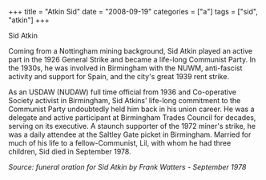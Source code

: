 +++
title = "Atkin Sid"
date = "2008-09-19"
categories = ["a"]
tags = ["sid", "atkin"]
+++

Sid Atkin

Coming from a Nottingham mining background, Sid Atkin played an active part in the 1926 General Strike and became a life-long Communist Party. In the 1930s, he was involved in Birmingham with the NUWM, anti-fascist activity and support for Spain, and the city's great 1939 rent strike.

As an USDAW (NUDAW) full time official from 1936 and Co-operative Society activist in Birmingham, Sid Atkins' life-long commitment to the Communist Party undoubtedly held him back in his union career. He was a delegate and active participant at Birmingham Trades Council for decades, serving on its executive. A staunch supporter of the 1972 miner's strike, he was a daily attendee at the Saltley Gate picket in Birmingham. Married for much of his life to a fellow-Communist, Lil, with whom he had three children, Sid died in September 1978.

_Source: funeral oration for Sid Atkin by Frank Watters - September 1978_
